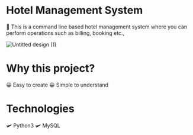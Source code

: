 # Hotel Management System
:helicopter: This is a command line based hotel management system where you can perform operations such as billing, booking etc.,

![Untitled design (1)](https://github.com/adityaax/Hotel-Management-System/assets/98630015/cfd5e928-794d-492e-9304-0c30ca55ecf8)


# Why this project?
:grinning: Easy to create
:grinning: Simple to understand

# Technologies
:small_airplane: Python3
:small_airplane: MySQL
